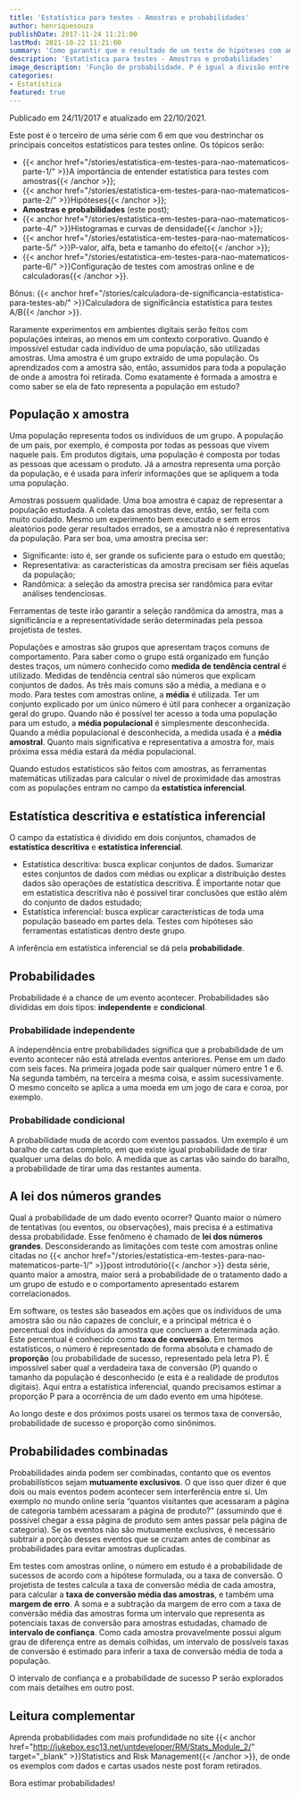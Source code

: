 ```yaml
---
title: 'Estatística para testes - Amostras e probabilidades'
author: henriquesouza
publishDate: 2017-11-24 11:21:00
lastMod: 2021-10-22 11:21:00
summary: 'Como garantir que o resultado de um teste de hipóteses com amostras é representativo da população estudada?'
description: 'Estatística para testes - Amostras e probabilidades'
image_description: 'Função de probabilidade. P é igual a divisão entre a probabilidade de um evento e o conjunto de eventos possíveis.'
categories:
- Estatística
featured: true
---
```


Publicado em 24/11/2017 e atualizado em 22/10/2021.

Este post é o terceiro de uma série com 6 em que vou destrinchar os principais conceitos estatísticos para testes online. Os tópicos serão:

- {{< anchor href="/stories/estatistica-em-testes-para-nao-matematicos-parte-1/" >}}A importância de entender estatística para testes com amostras{{< /anchor >}};
- {{< anchor href="/stories/estatistica-em-testes-para-nao-matematicos-parte-2/" >}}Hipóteses{{< /anchor >}};
- **Amostras e probabilidades** (este post);
- {{< anchor href="/stories/estatistica-em-testes-para-nao-matematicos-parte-4/" >}}Histogramas e curvas de densidade{{< /anchor >}};
- {{< anchor href="/stories/estatistica-em-testes-para-nao-matematicos-parte-5/" >}}P-valor, alfa, beta e tamanho do efeito{{< /anchor >}};
- {{< anchor href="/stories/estatistica-em-testes-para-nao-matematicos-parte-6/" >}}Configuração de testes com amostras online e de calculadoras{{< /anchor >}}.

Bônus: {{< anchor href="/stories/calculadora-de-significancia-estatistica-para-testes-ab/" >}}Calculadora de significância estatística para testes A/B{{< /anchor >}}.

Raramente experimentos em ambientes digitais serão feitos com populações inteiras, ao menos em um contexto corporativo. Quando é impossível estudar cada indivíduo de uma população, são utilizadas amostras. Uma amostra é um grupo extraído de uma população. Os aprendizados com a amostra são, então, assumidos para toda a população de onde a amostra foi retirada. Como exatamente é formada a amostra e como saber se ela de fato representa a população em estudo?

## População x amostra

Uma população representa todos os indivíduos de um grupo. A população de um país, por exemplo, é composta por todas as pessoas que vivem naquele país. Em produtos digitais, uma população é composta por todas as pessoas que acessam o produto. Já a amostra representa uma porção da população, e é usada para inferir informações que se apliquem a toda uma população.

Amostras possuem qualidade. Uma boa amostra é capaz de representar a população estudada. A coleta das amostras deve, então, ser feita com muito cuidado. Mesmo um experimento bem executado e sem erros aleatórios pode gerar resultados errados, se a amostra não é representativa da população. Para ser boa, uma amostra precisa ser:

- Significante: isto é, ser grande os suficiente para o estudo em questão;
- Representativa: as características da amostra precisam ser fiéis aquelas da população;
- Randômica: a seleção da amostra precisa ser randômica para evitar análises tendenciosas.

Ferramentas de teste irão garantir a seleção randômica da amostra, mas a significância e a representatividade serão determinadas pela pessoa projetista de testes.

Populações e amostras são grupos que apresentam traços comuns de comportamento. Para saber como o grupo está organizado em função destes traços, um número conhecido como **medida de tendência central** é utilizado. Medidas de tendência central são números que explicam conjuntos de dados. As três mais comuns são a média, a mediana e o modo. Para testes com amostras online, a **média** é utilizada. Ter um conjunto explicado por um único número é útil para conhecer a organização geral do grupo. Quando não é possível ter acesso a toda uma população para um estudo, a **média populacional** é simplesmente desconhecida. Quando a média populacional é desconhecida, a medida usada é a **média amostral**. Quanto mais significativa e representativa a amostra for, mais próxima essa média estará da média populacional.

Quando estudos estatísticos são feitos com amostras, as ferramentas matemáticas utilizadas para calcular o nível de proximidade das amostras com as populações entram no campo da **estatística inferencial**.

## Estatística descritiva e estatística inferencial

O campo da estatística é dividido em dois conjuntos, chamados de **estatística descritiva** e **estatística inferencial**.

- Estatística descritiva: busca explicar conjuntos de dados. Sumarizar estes conjuntos de dados com médias ou explicar a distribuição destes dados são operações de estatística descritiva. É importante notar que em estatística descritiva não é possível tirar conclusões que estão além do conjunto de dados estudado;
- Estatística inferencial: busca explicar características de toda uma população baseado em partes dela. Testes com hipóteses são ferramentas estatísticas dentro deste grupo.

A inferência em estatística inferencial se dá pela **probabilidade**.

## Probabilidades

Probabilidade é a chance de um evento acontecer. Probabilidades são divididas em dois tipos: **independente** e **condicional**.

### Probabilidade independente

A independência entre probabilidades significa que a probabilidade de um evento acontecer não está atrelada eventos anteriores. Pense em um dado com seis faces. Na primeira jogada pode sair qualquer número entre 1 e 6. Na segunda também, na terceira a mesma coisa, e assim sucessivamente. O mesmo conceito se aplica a uma moeda em um jogo de cara e coroa, por exemplo.

### Probabilidade condicional

A probabilidade muda de acordo com eventos passados. Um exemplo é um baralho de cartas completo, em que existe igual probabilidade de tirar qualquer uma delas do bolo. A medida que as cartas vão saindo do baralho, a probabilidade de tirar uma das restantes aumenta.

## A lei dos números grandes

Qual a probabilidade de um dado evento ocorrer? Quanto maior o número de tentativas (ou eventos, ou observações), mais precisa é a estimativa dessa probabilidade. Esse fenômeno é chamado de **lei dos números grandes**. Desconsiderando as limitações com teste com amostras online citadas no {{< anchor href="/stories/estatistica-em-testes-para-nao-matematicos-parte-1/" >}}post introdutório{{< /anchor >}} desta série, quanto maior a amostra, maior será a probabilidade de o tratamento dado a um grupo de estudo e o comportamento apresentado estarem correlacionados.

Em software, os testes são baseados em ações que os indivíduos de uma amostra são ou não capazes de concluir, e a principal métrica é o percentual dos indivíduos da amostra que concluem a determinada ação. Este percentual é conhecido como **taxa de conversão**. Em termos estatísticos, o número é representado de forma absoluta e chamado de **proporção** (ou probabilidade de sucesso, representado pela letra P). É impossível saber qual a verdadeira taxa de conversão (P) quando o tamanho da população é desconhecido (e esta é a realidade de produtos digitais). Aqui entra a estatística inferencial, quando precisamos estimar a proporção P para a ocorrência de um dado evento em uma hipótese.

Ao longo deste e dos próximos posts usarei os termos taxa de conversão, probabilidade de sucesso e proporção como sinônimos.

## Probabilidades combinadas

Probabilidades ainda podem ser combinadas, contanto que os eventos probabilísticos sejam **mutuamente exclusivos**. O que isso quer dizer é que dois ou mais eventos podem acontecer sem interferência entre si. Um exemplo no mundo online seria “quantos visitantes que acessaram a página de categoria também acessaram a página de produto?” (assumindo que é possível chegar a essa página de produto sem antes passar pela página de categoria). Se os eventos não são mutuamente exclusivos, é necessário subtrair a porção desses eventos que se cruzam antes de combinar as probabilidades para evitar amostras duplicadas.

Em testes com amostras online, o número em estudo é a probabilidade de sucessos de acordo com a hipótese formulada, ou a taxa de conversão. O projetista de testes calcula a taxa de conversão média de cada amostra, para calcular a **taxa de conversão média das amostras**, e também uma **margem de erro**. A soma e a subtração da margem de erro com a taxa de conversão média das amostras forma um intervalo que representa as potenciais taxas de conversão para amostras estudadas, chamado de **intervalo de confiança**. Como cada amostra provavelmente possui algum grau de diferença entre as demais colhidas, um intervalo de possíveis taxas de conversão é estimado para inferir a taxa de conversão média de toda a população.

O intervalo de confiança e a probabilidade de sucesso P serão explorados com mais detalhes em outro post.

## Leitura complementar

Aprenda probabilidades com mais profundidade no site {{< anchor href="http://jukebox.esc13.net/untdeveloper/RM/Stats_Module_2/" target="_blank" >}}Statistics and Risk Management{{< /anchor >}}, de onde os exemplos com dados e cartas usados neste post foram retirados.

Bora estimar probabilidades!
